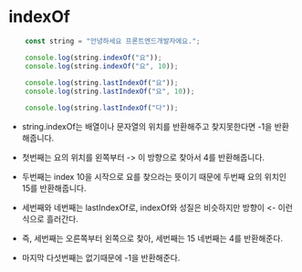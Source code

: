 # indexOf

``` js
    const string = "안녕하세요 프론트엔드개발자에요.";

    console.log(string.indexOf("요"));
    console.log(string.indexOf("요", 10));
    
    console.log(string.lastIndexOf("요"));
    console.log(string.lastIndexOf("요", 10));

    console.log(string.lastIndexOf("다"));
```
- string.indexOf는 배열이나 문자열의 위치를 반환해주고 찾지못한다면 -1을 반환해줍니다.

- 첫번째는 요의 위치를 왼쪽부터 -> 이 방향으로 찾아서 4를 반환해줍니다.

- 두번째는 index 10을 시작으로 요를 찾으라는 뜻이기 때문에 두번째 요의 위치인 15를 반환해줍니다.

- 세번째와 네번째는 lastIndexOf로, indexOf와 성질은 비슷하지만 방향이 <- 이런식으로 흘러간다.

- 즉, 세번째는 오른쪽부터 왼쪽으로 찾아, 세번째는 15 네번째는 4를 반환해준다.

- 마지막 다섯번째는 없기때문에 -1을 반환해준다.